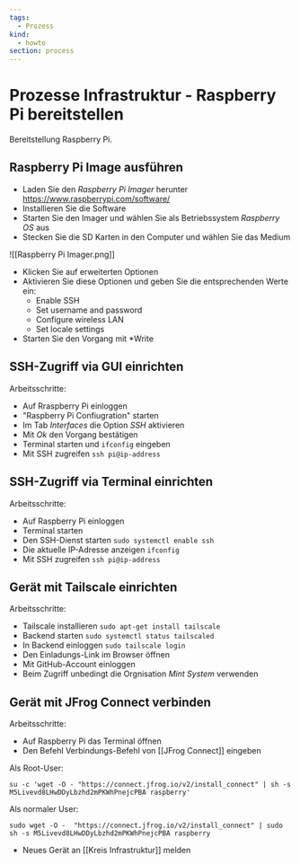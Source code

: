 ```yaml
---
tags:
  - Prozess
kind:
  - howto
section: process
---
```

# Prozesse Infrastruktur -  Raspberry Pi bereitstellen

Bereitstellung Raspberry Pi.

## Raspberry Pi Image ausführen

* Laden Sie den *Raspberry Pi Imager* herunter <https://www.raspberrypi.com/software/>
* Installieren Sie die Software
* Starten Sie den Imager und wählen Sie als Betriebssystem *Raspberry OS* aus
* Stecken Sie die SD Karten in den Computer und wählen Sie das Medium

![[Raspberry Pi Imager.png]]

* Klicken Sie auf erweiterten Optionen
* Aktivieren Sie diese Optionen und geben Sie die entsprechenden Werte ein:
	* Enable SSH
	* Set username and password
	* Configure wireless LAN
	* Set locale settings
* Starten Sie den Vorgang mit *Write

## SSH-Zugriff via GUI einrichten

Arbeitsschritte:
* Auf Rraspberry Pi einloggen
* "Raspberry Pi Confiugration" starten
* Im Tab *Interfaces* die Option *SSH* aktivieren
* Mit *Ok* den Vorgang bestätigen
* Terminal starten und `ifconfig` eingeben
* Mit SSH zugreifen `ssh pi@ip-address`

## SSH-Zugriff via Terminal einrichten

Arbeitsschritte:
* Auf Raspberry Pi einloggen
* Terminal starten
* Den SSH-Dienst starten `sudo systemctl enable ssh`
* Die aktuelle IP-Adresse anzeigen `ifconfig`
* Mit SSH zugreifen `ssh pi@ip-address`

## Gerät mit Tailscale einrichten

Arbeitsschritte:
* Tailscale installieren `sudo apt-get install tailscale`
* Backend starten `sudo systemctl status tailscaled`
* In Backend einloggen `sudo tailscale login`
* Den Einladungs-Link im Browser öffnen
* Mit GitHub-Account einloggen
* Beim Zugriff unbedingt die Orgnisation *Mint System* verwenden

## Gerät mit JFrog Connect verbinden

Arbeitsschritte:
* Auf Raspberry Pi das Terminal öffnen
* Den Befehl Verbindungs-Befehl von [[JFrog Connect]] eingeben

Als Root-User:

```
su -c 'wget -O - "https://connect.jfrog.io/v2/install_connect" | sh -s M5Livevd8LHwDDyLbzhd2mPKWhPnejcPBA raspberry'
```

Als normaler User:

```
sudo wget -O -  "https://connect.jfrog.io/v2/install_connect" | sudo sh -s M5Livevd8LHwDDyLbzhd2mPKWhPnejcPBA raspberry
```

* Neues Gerät an [[Kreis Infrastruktur]] melden